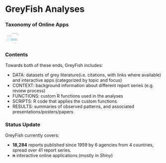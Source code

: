 # GreyFish Analyses


### Taxonomy of Online Apps

<img src="https://github.com/SOLV-Code/GreyFish/blob/master/DATA/OnlineApplications/GeneratedPlots/Summary_ByGeneralTopic.png"
	width="48">


### Contents
Towards both of these ends, GreyFish includes:

* DATA: datasets of grey literature(i.e. citations, with links where available) and interactive apps (categorized by topic and focus)
* CONTEXT: background information about different report series (e.g. review process)
* FUNCTIONS: custom R functions used in the analyses 
* SCRIPTS:  R code that applies the custom functions
* RESULTS: summaries of observed patterns, and associated presentations/posters/papers

### Status Update 

GreyFish currently covers:

* **18,284** reports published since 1959 by 6 agencies from 4 countries,
 spread over 41 report series.
*  **n** interactive online applications (mostly in *Shiny*)

